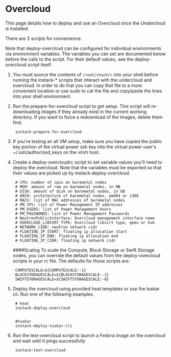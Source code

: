 Overcloud
=========
This page details how to deploy and use an Overcloud once the Undercloud is
installed.

There are 3 scripts for convenience.

Note that deploy-overcloud can be configured for individual environments via
environment variables. The variables you can set are documented below before
the calls to the script. For their default values, see the deploy-overcloud
script itself.

1. You must source the contents of `/root/stackrc` into your shell before running the 
   instack-* scripts that interact with the undercloud and overcloud. In order to do that
   you can copy that file to a more convenient location or use sudo to cat the file and copy/paste
   the lines into your shell environment.

1. Run the prepare-for-overcloud script to get setup. This script will
re-downloading images if they already exist in the current working directory.
If you want to force a redownload of the images, delete them first.

        instack-prepare-for-overcloud

1. If you're testing an all VM setup, make sure you have copied the public key
portion of the virtual power ssh key into the virtual power user's
~/.ssh/authorized_keys on the virsh host.

1. Create a deploy-overcloudrc script to set variable values you'll need to deploy 
the overcloud. Note that the variables must be exported so that their values are
picked up by instack-deploy-overcloud. 

        # CPU: number of cpus on baremetal nodes
        # MEM: amount of ram on baremetal nodes, in MB
        # DISK: amount of disk on baremetal nodes, in GB
        # ARCH: architecture of baremetal nodes, amd64 or i386
        # MACS: list of MAC addresses of baremetal nodes
        # PM_IPS: list of Power Management IP addresses
        # PM_USERS: list of Power Management Users
        # PM_PASSWORDS: list of Power Management Passwords
        # NeutronPublicInterface: Overcloud management interface name
        # OVERCLOUD_LIBVIRT_TYPE: Overcloud libvirt type, qemu or kvm
        # NETWORK_CIDR: neutron network cidr
        # FLOATING_IP_START: floating ip allocation start
        # FLOATING_IP_END: floating ip allocation end
        # FLOATING_IP_CIDR: floating ip network cidr

   ####Scaling
   To scale the Compute, Block Storage or Swift Storage nodes, you can
   override the default values from the deploy-overcloud scripts in your
   rc file.  The defaults for those scripts are:

        COMPUTESCALE=${COMPUTESCALE:-1}
        BLOCKSTORAGESCALE=${BLOCKSTORAGESCALE:-1}
        SWIFTSTORAGESCALE=${SWIFTSTORAGESCALE:-0}

1. Deploy the overcloud using provided heat templates or use the tuskar cli. Run one of the following examples.

        # heat
        instack-deploy-overcloud


        #tuskar
        instack-deploy-tuskar-cli

1. Run the test-overcloud script to launch a Fedora image on the overcloud and
wait until it pings successfully

        instack-test-overcloud
